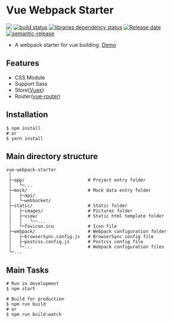 # Vue Webpack Starter

![][workflows-badge-image]
[![build status][travis-image]][travis-url]
[![libraries dependency status][libraries-status-image]][libraries-status-url]
[![Release date][release-date-image]][release-url]
[![semantic-release][semantic-image]][semantic-url]

* A webpack starter for vue building. [Demo][github-pages-url]

## Features
* CSS Module
* Support Sass
* Store([Vuex](https://github.com/vuejs/vuex))
* Router([vue-router](https://github.com/vuejs/vue-router))

## Installation
```shell
$ npm install
# or
$ yarn install
```

## Main directory structure
```text
vue-webpack-starter
 │
 ├─app/                        # Project entry folder
 │   └─...
 ├─mock/                       # Mock data entry folder
 │   ├─api/
 │   └─webSocket/
 ├─static/                     # Static folder
 │   ├─images/                 # Pictures folder
 │   ├─view/                   # Static html template folder
 │   │   └──...
 │   └─favicon.ico             # Icon file
 ├─webpack/                    # Webpack configuration folder
 │   ├─browserSync.config.js   # BrowserSync config file
 │   ├─postcss.config.js       # Postcss config file
 │   └─...                     # Webpack configuration files
 └─...
```

## Main Tasks
```shell
# Run in development
$ npm start

# Build for production
$ npm run build
# or
$ npm run build:watch
```

<!-- Links: -->
[workflows-badge-image]: https://github.com/cycjimmy/vue-webpack-starter/workflows/Test%20CI/badge.svg
[travis-image]: https://img.shields.io/travis/cycjimmy/vue-webpack-starter
[travis-url]: https://travis-ci.org/cycjimmy/vue-webpack-starter
[libraries-status-image]: https://img.shields.io/librariesio/release/github/cycjimmy/vue-webpack-starter
[libraries-status-url]: https://libraries.io/github/cycjimmy/vue-webpack-starter
[release-date-image]: https://img.shields.io/github/release-date/cycjimmy/vue-webpack-starter
[release-url]: https://github.com/cycjimmy/vue-webpack-starter/releases
[semantic-image]: https://img.shields.io/badge/%20%20%F0%9F%93%A6%F0%9F%9A%80-semantic--release-e10079.svg
[semantic-url]: https://github.com/semantic-release/semantic-release
[github-pages-url]: https://cycjimmy.github.io/vue-webpack-starter/
